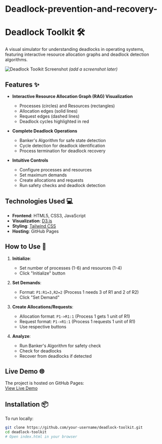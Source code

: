 # Deadlock-prevention-and-recovery-

# Deadlock Toolkit 🛠️

A visual simulator for understanding deadlocks in operating systems, featuring interactive resource allocation graphs and deadlock detection algorithms.

![Deadlock Toolkit Screenshot](screenshot.png) *(add a screenshot later)*

## Features ✨

- **Interactive Resource Allocation Graph (RAG) Visualization**
  - Processes (circles) and Resources (rectangles)
  - Allocation edges (solid lines)
  - Request edges (dashed lines)
  - Deadlock cycles highlighted in red

- **Complete Deadlock Operations**
  - Banker's Algorithm for safe state detection
  - Cycle detection for deadlock identification
  - Process termination for deadlock recovery

- **Intuitive Controls**
  - Configure processes and resources
  - Set maximum demands
  - Create allocations and requests
  - Run safety checks and deadlock detection

## Technologies Used 💻

- **Frontend**: HTML5, CSS3, JavaScript
- **Visualization**: [D3.js](https://d3js.org/)
- **Styling**: [Tailwind CSS](https://tailwindcss.com/)
- **Hosting**: GitHub Pages

## How to Use 🚀

1. **Initialize**:
   - Set number of processes (1-6) and resources (1-4)
   - Click "Initialize" button

2. **Set Demands**:
   - Format: `P1:R1=3,R2=2` (Process 1 needs 3 of R1 and 2 of R2)
   - Click "Set Demand"

3. **Create Allocations/Requests**:
   - Allocation format: `P1->R1:1` (Process 1 gets 1 unit of R1)
   - Request format: `P1->R1:1` (Process 1 requests 1 unit of R1)
   - Use respective buttons

4. **Analyze**:
   - Run Banker's Algorithm for safety check
   - Check for deadlocks
   - Recover from deadlocks if detected

## Live Demo 🌐

The project is hosted on GitHub Pages:  
[View Live Demo]((https://aditya1787.github.io/Deadlock-prevention-and-recovery-/))

## Installation 📦

To run locally:
```bash
git clone https://github.com/your-username/deadlock-toolkit.git
cd deadlock-toolkit
# Open index.html in your browser
